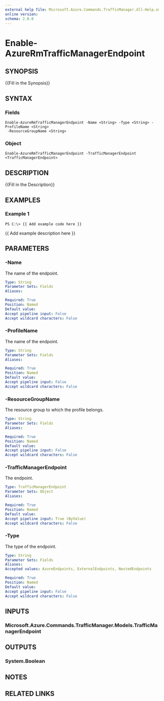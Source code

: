 ```yaml
---
external help file: Microsoft.Azure.Commands.TrafficManager.dll-Help.xml
online version: 
schema: 2.0.0
---
```


# Enable-AzureRmTrafficManagerEndpoint
## SYNOPSIS
{{Fill in the Synopsis}}

## SYNTAX

### Fields
```
Enable-AzureRmTrafficManagerEndpoint -Name <String> -Type <String> -ProfileName <String>
 -ResourceGroupName <String>
```

### Object
```
Enable-AzureRmTrafficManagerEndpoint -TrafficManagerEndpoint <TrafficManagerEndpoint>
```

## DESCRIPTION
{{Fill in the Description}}

## EXAMPLES

### Example 1
```
PS C:\> {{ Add example code here }}
```

{{ Add example description here }}

## PARAMETERS

### -Name
The name of the endpoint.

```yaml
Type: String
Parameter Sets: Fields
Aliases: 

Required: True
Position: Named
Default value: 
Accept pipeline input: False
Accept wildcard characters: False
```

### -ProfileName
The name of the endpoint.

```yaml
Type: String
Parameter Sets: Fields
Aliases: 

Required: True
Position: Named
Default value: 
Accept pipeline input: False
Accept wildcard characters: False
```

### -ResourceGroupName
The resource group to which the profile belongs.

```yaml
Type: String
Parameter Sets: Fields
Aliases: 

Required: True
Position: Named
Default value: 
Accept pipeline input: False
Accept wildcard characters: False
```

### -TrafficManagerEndpoint
The endpoint.

```yaml
Type: TrafficManagerEndpoint
Parameter Sets: Object
Aliases: 

Required: True
Position: Named
Default value: 
Accept pipeline input: True (ByValue)
Accept wildcard characters: False
```

### -Type
The type of the endpoint.

```yaml
Type: String
Parameter Sets: Fields
Aliases: 
Accepted values: AzureEndpoints, ExternalEndpoints, NestedEndpoints

Required: True
Position: Named
Default value: 
Accept pipeline input: False
Accept wildcard characters: False
```

## INPUTS

### Microsoft.Azure.Commands.TrafficManager.Models.TrafficManagerEndpoint


## OUTPUTS

### System.Boolean


## NOTES

## RELATED LINKS

